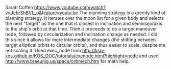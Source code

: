 Sarah Coffen
https://www.youtube.com/watch?v=JebrShBVL_o&feature=youtu.be
The planning strategy is a greedy kind of planning strategy. It iterates
over the moon list for a given body and selects the next "target" as the
one that is closest in inclination and semimajoraxis to the ship's orbit
at that time. Then it proceeds to do a target maneuver node, followed by
circularization and inclination change as needed. I did this since it allows
for more intermediate changes (the shifting between target elliptical orbits
to circular orbits), and thus easier to scale, despite me not scaling it.
Used exec_node from http://ksp-kos.github.io/KOS_DOC/tutorials/exenode.html?highlight=node and
used http://www.braeunig.us/space/orbmech.htm for math help.